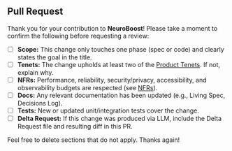 ## Pull Request

Thank you for your contribution to **NeuroBoost**!  Please take a moment to confirm the following before requesting a review:

- [ ] **Scope:** This change only touches one phase (spec or code) and clearly states the goal in the title.
- [ ] **Tenets:** The change upholds at least two of the [Product Tenets](../docs/PRODUCT_TENETS.md).  If not, explain why.
- [ ] **NFRs:** Performance, reliability, security/privacy, accessibility, and observability budgets are respected (see [NFRs](../docs/NFRS.md)).
- [ ] **Docs:** Any relevant documentation has been updated (e.g., Living Spec, Decisions Log).
- [ ] **Tests:** New or updated unit/integration tests cover the change.
- [ ] **Delta Request:** If this change was produced via LLM, include the Delta Request file and resulting diff in this PR.

Feel free to delete sections that do not apply.  Thanks again!